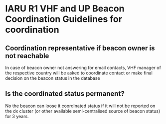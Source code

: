 # IARU R1 VHF and UP Beacon Coordination Guidelines for coordination

## Coordination representative if beacon owner is not reachable

In case of beacon owner not answering for email contacts, VHF manager of the respective country will be asked to coordinate contact or make final decision on the beacon status in the database

## Is the coordinated status permanent?

No the beacon can loose it coordinated status if it will not be reported on the dx cluster (or other available semi-centralised source of beacon status) for 3 years.

